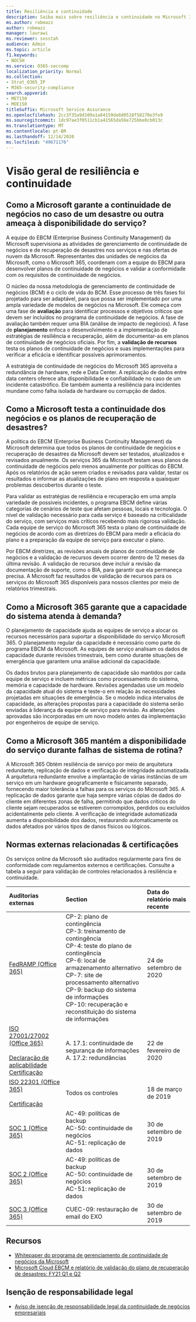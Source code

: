 ```yaml
---
title: Resiliência e continuidade
description: Saiba mais sobre resiliência e continuidade no Microsoft 365
ms.author: robmazz
author: robmazz
manager: laurawi
ms.reviewer: sosstah
audience: Admin
ms.topic: article
f1.keywords:
- NOCSH
ms.service: O365-seccomp
localization_priority: Normal
ms.collection:
- Strat_O365_IP
- M365-security-compliance
search.appverid:
- MET150
- MOE150
titleSuffix: Microsoft Service Assurance
ms.openlocfilehash: 2cc3f35a9d109a1a84159de8d0518f58270e3fe9
ms.sourcegitcommit: 1dc97ae3f0511cb1a41565da56e725bbe0cb013c
ms.translationtype: MT
ms.contentlocale: pt-BR
ms.lasthandoff: 12/14/2020
ms.locfileid: "49671176"
---
```

# <a name="resiliency-and-continuity-overview"></a>Visão geral de resiliência e continuidade

## <a name="how-does-microsoft-ensure-business-continuity-in-the-case-of-a-disaster-or-other-threat-to-service-availability"></a>Como a Microsoft garante a continuidade de negócios no caso de um desastre ou outra ameaça à disponibilidade do serviço?

A equipe do EBCM (Enterprise Business Continuity Management) da Microsoft supervisiona as atividades de gerenciamento de continuidade de negócios e de recuperação de desastres nos serviços e nas ofertas de nuvem da Microsoft. Representantes das unidades de negócios da Microsoft, como o Microsoft 365, coordenam com a equipe do EBCM para desenvolver planos de continuidade de negócios e validar a conformidade com os requisitos de continuidade de negócios.

O núcleo da nossa metodologia de gerenciamento de continuidade de negócios (BCM) é o ciclo de vida do BCM. Esse processo de três fases foi projetado para ser adaptável, para que possa ser implementado por uma ampla variedade de modelos de negócios na Microsoft. Ele começa com uma fase de **avaliação** para identificar processos e objetivos críticos que devem ser incluídos no programa de continuidade de negócios. A fase de avaliação também requer uma BIA (análise de impacto de negócios). A fase de **planejamento** enfoca o desenvolvimento e a implementação de estratégias de resiliência e recuperação, além de documentar-as em planos de continuidade de negócios oficiais. Por fim, a **validação de recursos** testa os planos de continuidade de negócios e suas implementações para verificar a eficácia e identificar possíveis aprimoramentos.

A estratégia de continuidade de negócios do Microsoft 365 aproveita a redundância de hardware, rede e Data Center. A replicação de dados entre data centers oferece alta disponibilidade e confiabilidade no caso de um incidente catastrófico. Ele também aumenta a resiliência para incidentes mundane como falha isolada de hardware ou corrupção de dados.

## <a name="how-does-microsoft-test-business-continuity-and-disaster-recovery-plans"></a>Como a Microsoft testa a continuidade dos negócios e os planos de recuperação de desastres?

A política do EBCM (Enterprise Business Continuity Management) da Microsoft determina que todos os planos de continuidade de negócios e recuperação de desastres da Microsoft devem ser testados, atualizados e revisados anualmente. Os serviços 365 da Microsoft testam seus planos de continuidade de negócios pelo menos anualmente por políticas do EBCM. Após os relatórios de ação serem criados e revisados para validar, testar os resultados e informar as atualizações de plano em resposta a quaisquer problemas descobertos durante o teste.

Para validar as estratégias de resiliência e recuperação em uma ampla variedade de possíveis incidentes, o programa EBCM define várias categorias de cenários de teste que afetam pessoas, locais e tecnologia. O nível de validação necessário para cada serviço é baseado na criticalidade do serviço, com serviços mais críticos recebendo mais rigorosa validação. Cada equipe de serviço do Microsoft 365 testa o plano de continuidade de negócios de acordo com as diretrizes do EBCM para medir a eficácia do plano e a preparação da equipe de serviço para executar o plano.

Por EBCM diretrizes, as revisões anuais de planos de continuidade de negócios e a validação de recursos devem ocorrer dentro de 12 meses da última revisão. A validação de recursos deve incluir a revisão da documentação de suporte, como o BIA, para garantir que ela permaneça precisa. A Microsoft faz resultados de validação de recursos para os serviços do Microsoft 365 disponíveis para nossos clientes por meio de relatórios trimestrais.

## <a name="how-does-microsoft-365-ensure-system-capacity-meets-demand"></a>Como a Microsoft 365 garante que a capacidade do sistema atenda à demanda?

O planejamento de capacidade ajuda as equipes de serviço a alocar os recursos necessários para suportar a disponibilidade do serviço Microsoft 365. O planejamento regular da capacidade é necessário como parte do programa EBCM da Microsoft. As equipes de serviço analisam os dados de capacidade durante revisões trimestrais, bem como durante situações de emergência que garantem uma análise adicional da capacidade.

Os dados brutos para planejamento de capacidade são mantidos por cada equipe de serviço e incluem métricas como processamento do sistema, memória e capacidade de hardware. Revisões agendadas use um modelo da capacidade atual do sistema e teste-o em relação às necessidades projetadas em situações de emergência. Se o modelo indica intervalos de capacidade, as alterações propostas para a capacidade do sistema serão enviadas à liderança da equipe de serviço para revisão. As alterações aprovadas são incorporadas em um novo modelo antes da implementação por engenheiros de equipe de serviço.

## <a name="how-does-microsoft-365-maintain-service-availability-during-routine-system-failures"></a>Como a Microsoft 365 mantém a disponibilidade do serviço durante falhas de sistema de rotina?

A Microsoft 365 Obtém resiliência de serviço por meio de arquitetura redundante, replicação de dados e verificação de integridade automatizada. A arquitetura redundante envolve a implantação de várias instâncias de um serviço em um hardware geograficamente e fisicamente separado, fornecendo maior tolerância a falhas para os serviços do Microsoft 365. A replicação de dados garante que haja sempre várias cópias de dados do cliente em diferentes zonas de falha, permitindo que dados críticos do cliente sejam recuperados se estiverem corrompidos, perdidos ou excluídos acidentalmente pelo cliente. A verificação de integridade automatizada aumenta a disponibilidade dos dados, restaurando automaticamente os dados afetados por vários tipos de danos físicos ou lógicos.

## <a name="related-external-regulations--certifications"></a>Normas externas relacionadas & certificações

Os serviços online da Microsoft são auditados regularmente para fins de conformidade com regulamentos externos e certificações. Consulte a tabela a seguir para validação de controles relacionados à resiliência e continuidade.

| **Auditorias externas** | **Section** | **Data do relatório mais recente** |
|:--------------------|:------------|:-----------------------|
| [FedRAMP (Office 365)](https://compliance.microsoft.com/compliancemanager) | CP-2: plano de contingência <br> CP-3: treinamento de contingência <br> CP-4: teste do plano de contingência <br> CP-6: local de armazenamento alternativo <br> CP-7: site de processamento alternativo <br> CP-9: backup do sistema de informações <br> CP-10: recuperação e reconstituição do sistema de informações | 24 de setembro de 2020 |
| [ISO 27001/27002 (Office 365)](https://servicetrust.microsoft.com/ViewPage/MSComplianceGuideV3?command=Download&downloadType=Document&downloadId=d7864d4f-e053-4cc4-a964-fa526d07c3be&tab=7027ead0-3d6b-11e9-b9e1-290b1eb4cdeb&docTab=7027ead0-3d6b-11e9-b9e1-290b1eb4cdeb_ISO_Reports) <br><br> [Declaração de aplicabilidade](https://servicetrust.microsoft.com/ViewPage/MSComplianceGuide?command=Download&downloadType=Document&downloadId=8ee1e46b-2ada-4e7b-bb7d-4c55a8cb6fcd&docTab=4ce99610-c9c0-11e7-8c2c-f908a777fa4d_ISO_Reports) <br> [Certificação](https://servicetrust.microsoft.com/ViewPage/MSComplianceGuideV3?command=Download&downloadType=Document&downloadId=1e84a14a-2468-45ac-9412-5e53250d57ec&tab=7027ead0-3d6b-11e9-b9e1-290b1eb4cdeb&docTab=7027ead0-3d6b-11e9-b9e1-290b1eb4cdeb_ISO_Reports) | A. 17.1: continuidade de segurança de informações <br> A. 17.2: redundâncias | 22 de fevereiro de 2020 |
| [ISO 22301 (Office 365)](https://servicetrust.microsoft.com/ViewPage/MSComplianceGuideV3?command=Download&downloadType=Document&downloadId=13951eb3-6339-4629-b80d-dd0d43812fe7&tab=7027ead0-3d6b-11e9-b9e1-290b1eb4cdeb&docTab=7027ead0-3d6b-11e9-b9e1-290b1eb4cdeb_ISO_Reports) <br><br> [Certificação](https://servicetrust.microsoft.com/ViewPage/MSComplianceGuideV3?command=Download&downloadType=Document&downloadId=2bb29cc0-53e7-4a53-a9de-871316e1b80c&tab=7027ead0-3d6b-11e9-b9e1-290b1eb4cdeb&docTab=7027ead0-3d6b-11e9-b9e1-290b1eb4cdeb_ISO_Reports) | Todos os controles | 18 de março de 2019 |
| [SOC 1 (Office 365)](https://servicetrust.microsoft.com/ViewPage/MSComplianceGuideV3?command=Download&downloadType=Document&downloadId=b07c0f7b-6bd5-4544-8255-7a5f14bf914a&tab=7027ead0-3d6b-11e9-b9e1-290b1eb4cdeb&docTab=7027ead0-3d6b-11e9-b9e1-290b1eb4cdeb_SOC_/_SSAE_16_Reports) | AC-49: políticas de backup <br> AC-50: continuidade de negócios <br> AC-51: replicação de dados | 30 de setembro de 2019 |
| [SOC 2 (Office 365)](https://servicetrust.microsoft.com/ViewPage/MSComplianceGuideV3?command=Download&downloadType=Document&downloadId=fa062990-e758-4ddc-ace3-7fb21a301d09&tab=7027ead0-3d6b-11e9-b9e1-290b1eb4cdeb&docTab=7027ead0-3d6b-11e9-b9e1-290b1eb4cdeb_SOC_/_SSAE_16_Rep-11e9-b9e1-290b1eb4cdeb_SOC_/_SSAE_16_Reports) | AC-49: políticas de backup <br> AC-50: continuidade de negócios <br> AC-51: replicação de dados | 30 de setembro de 2019 |
| [SOC 3 (Office 365)](https://servicetrust.microsoft.com/ViewPage/MSComplianceGuideV3?command=Download&downloadType=Document&downloadId=9df8b99b-96ce-49a9-bff4-268031dcc9a6&tab=7027ead0-3d6b-11e9-b9e1-290b1eb4cdeb&docTab=7027ead0-3d6b-11e9-b9e1-290b1eb4cdeb_SOC_/_SSAE_16_Reports) | CUEC-09: restauração de email do EXO | 30 de setembro de 2019 |

## <a name="resources"></a>Recursos

- [Whitepaper do programa de gerenciamento de continuidade de negócios da Microsoft](https://servicetrust.microsoft.com/ViewPage/TrustDocumentsV3?command=Download&downloadType=Document&downloadId=64f922a6-d624-40dd-a8ae-6f996b5186f3&tab=7f51cb60-3d6c-11e9-b2af-7bb9f5d2d913&docTab=7f) 
- [Microsoft Cloud EBCM e relatório de validação do plano de recuperação de desastres: FY21 Q1 e Q2](https://servicetrust.microsoft.com/ViewPage/TrustDocumentsV3?command=Download&downloadType=Document&downloadId=b4181ab3-b03d-4a62-b396-4bfd1c98ddb0&tab=7f51cb60-3d6c-11e9-b2af-7bb9f5d2d913&docTab=7f51cb60-3d6c-11e9-b2af-7bb9f5d2d913_FAQ_and_White_Papers)

## <a name="legal-disclaimer"></a>Isenção de responsabilidade legal

- [Aviso de isenção de responsabilidade legal da continuidade de negócios empresariais](assurance-ebcm-legal-disclaimer.md)